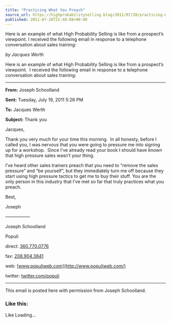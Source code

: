 ```yaml
---
title: "Practicing What You Preach"
source_url: https://highprobabilityselling.blog/2011/07/28/practicing-what-you-preach
published: 2011-07-28T21:48:08+00:00
---
```

Here is an example of what High Probability Selling is like from a prospect’s viewpoint. I received the following email in response to a telephone conversation about sales training:




*by Jacques Werth*


Here is an example of what High Probability Selling is like from a prospect’s viewpoint.  I received the following email in response to a telephone conversation about sales training:




---


**From:** Joseph Schoolland  

**Sent:** Tuesday, July 19, 2011 5:26 PM  

**To:** Jacques Werth  

**Subject:** Thank you


Jacques,


Thank you very much for your time this morning.  In all honesty, before I called you, I was nervous that you were going to pressure me into signing up for a workshop.  Since I’ve already read your book I should have known that high pressure sales wasn’t your thing.


I’ve heard other sales trainers preach that you need to “remove the sales pressure” and “be yourself”, but they immediately turn me off because they start using high pressure tactics to get me to buy their stuff. You are the only person in this industry that I’ve met so far that truly practices what you preach.


Best,


Joseph


—————–  

Joseph Schoolland  

Populi


direct: [360\.770\.0776](tel:360.770.0776)  

fax: [208\.904\.3841](tel:208.904.3841)  

web: [www.populiweb.com](http://www.populiweb.com/)  

twitter: [twitter.com/populi](http://twitter.com/populi)




---


This email is posted here with permission from Joseph Schoolland.


### Like this:

Like Loading...

